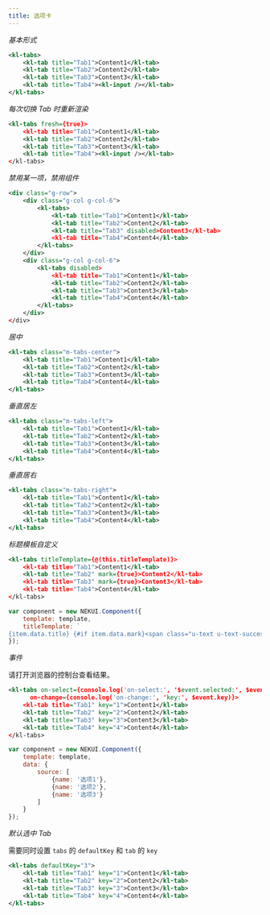 ```yaml
---
title: 选项卡
---
```


<!-- demo_start -->
*基本形式*
<div class="m-example"></div>

```xml
<kl-tabs>
    <kl-tab title="Tab1">Content1</kl-tab>
    <kl-tab title="Tab2">Content2</kl-tab>
    <kl-tab title="Tab3">Content3</kl-tab>
    <kl-tab title="Tab4"><kl-input /></kl-tab>
</kl-tabs>
```
<!-- demo_end -->

<!-- demo_start -->
*每次切换 Tab 时重新渲染*

<div class="m-example"></div>

```xml
<kl-tabs fresh={true}>
    <kl-tab title="Tab1">Content1</kl-tab>
    <kl-tab title="Tab2">Content2</kl-tab>
    <kl-tab title="Tab3">Content3</kl-tab>
    <kl-tab title="Tab4"><kl-input /></kl-tab>
</kl-tabs>
```
<!-- demo_end -->

<!-- demo_start -->
*禁用某一项，禁用组件*

<div class="m-example"></div>

```xml
<div class="g-row">
    <div class="g-col g-col-6">
        <kl-tabs>
            <kl-tab title="Tab1">Content1</kl-tab>
            <kl-tab title="Tab2">Content2</kl-tab>
            <kl-tab title="Tab3" disabled>Content3</kl-tab>
            <kl-tab title="Tab4">Content4</kl-tab>
        </kl-tabs>
    </div>
    <div class="g-col g-col-6">
        <kl-tabs disabled>
            <kl-tab title="Tab1">Content1</kl-tab>
            <kl-tab title="Tab2">Content2</kl-tab>
            <kl-tab title="Tab3">Content3</kl-tab>
            <kl-tab title="Tab4">Content4</kl-tab>
        </kl-tabs>
    </div>
</div>
```
<!-- demo_end -->

<!-- demo_start -->
*居中*

<div class="m-example"></div>

```xml
<kl-tabs class="m-tabs-center">
    <kl-tab title="Tab1">Content1</kl-tab>
    <kl-tab title="Tab2">Content2</kl-tab>
    <kl-tab title="Tab3">Content3</kl-tab>
    <kl-tab title="Tab4">Content4</kl-tab>
</kl-tabs>
```
<!-- demo_end -->

<!-- demo_start -->
*垂直居左*

<div class="m-example"></div>

```xml
<kl-tabs class="m-tabs-left">
    <kl-tab title="Tab1">Content1</kl-tab>
    <kl-tab title="Tab2">Content2</kl-tab>
    <kl-tab title="Tab3">Content3</kl-tab>
    <kl-tab title="Tab4">Content4</kl-tab>
</kl-tabs>
```
<!-- demo_end -->

<!-- demo_start -->
*垂直居右*

<div class="m-example"></div>

```xml
<kl-tabs class="m-tabs-right">
    <kl-tab title="Tab1">Content1</kl-tab>
    <kl-tab title="Tab2">Content2</kl-tab>
    <kl-tab title="Tab3">Content3</kl-tab>
    <kl-tab title="Tab4">Content4</kl-tab>
</kl-tabs>
```
<!-- demo_end -->

<!-- demo_start -->
*标题模板自定义*

<div class="m-example"></div>

```xml
<kl-tabs titleTemplate={@(this.titleTemplate)}>
    <kl-tab title="Tab1">Content1</kl-tab>
    <kl-tab title="Tab2" mark={true}>Content2</kl-tab>
    <kl-tab title="Tab3" mark={true}>Content3</kl-tab>
    <kl-tab title="Tab4">Content4</kl-tab>
</kl-tabs>
```

```javascript
var component = new NEKUI.Component({
    template: template,
    titleTemplate: `
{item.data.title} {#if item.data.mark}<span class="u-text u-text-success"><i class="u-icon u-icon-check-circle"></i></span>{/if}`
});
```
<!-- demo_end -->

<!-- demo_start -->
*事件*

请打开浏览器的控制台查看结果。

<div class="m-example"></div>

```xml
<kl-tabs on-select={console.log('on-select:', '$event.selected:', $event.selected)}
      on-change={console.log('on-change:', 'key:', $event.key)}>
    <kl-tab title="Tab1" key="1">Content1</kl-tab>
    <kl-tab title="Tab2" key="2">Content2</kl-tab>
    <kl-tab title="Tab3" key="3">Content3</kl-tab>
    <kl-tab title="Tab4" key="4">Content4</kl-tab>
</kl-tabs>
```

```javascript
var component = new NEKUI.Component({
    template: template,
    data: {
        source: [
            {name: '选项1'},
            {name: '选项2'},
            {name: '选项3'}
        ]
    }
});
```
<!-- demo_end -->

<!-- demo_start -->
*默认选中 Tab*

需要同时设置 `tabs` 的 `defaultKey` 和 `tab` 的 `key`

<div class="m-example"></div>

```xml
<kl-tabs defaultKey="3">
    <kl-tab title="Tab1" key="1">Content1</kl-tab>
    <kl-tab title="Tab2" key="2">Content2</kl-tab>
    <kl-tab title="Tab3" key="3">Content3</kl-tab>
    <kl-tab title="Tab4" key="4">Content4</kl-tab>
</kl-tabs>
```
<!-- demo_end -->